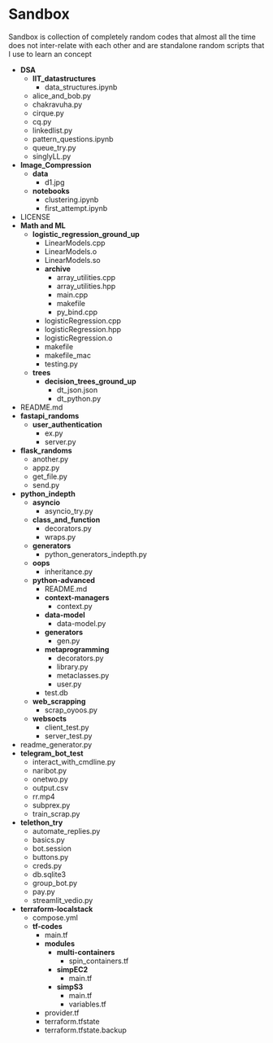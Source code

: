 # Sandbox

Sandbox is collection of completely random codes that almost all the time does not inter-relate with each other and are standalone random scripts that I use to learn an concept

 - **DSA**
   - **IIT_datastructures**
     - data_structures.ipynb
   - alice_and_bob.py
   - chakravuha.py
   - cirque.py
   - cq.py
   - linkedlist.py
   - pattern_questions.ipynb
   - queue_try.py
   - singlyLL.py
 - **Image_Compression**
   - **data**
     - d1.jpg
   - **notebooks**
     - clustering.ipynb
     - first_attempt.ipynb
 - LICENSE
 - **Math and ML**
   - **logistic_regression_ground_up**
     - LinearModels.cpp
     - LinearModels.o
     - LinearModels.so
     - **archive**
       - array_utilities.cpp
       - array_utilities.hpp
       - main.cpp
       - makefile
       - py_bind.cpp
     - logisticRegression.cpp
     - logisticRegression.hpp
     - logisticRegression.o
     - makefile
     - makefile_mac
     - testing.py
   - **trees**
     - **decision_trees_ground_up**
       - dt_json.json
       - dt_python.py
 - README.md
 - **fastapi_randoms**
   - **user_authentication**
     - ex.py
     - server.py
 - **flask_randoms**
   - another.py
   - appz.py
   - get_file.py
   - send.py
 - **python_indepth**
   - **asyncio**
     - asyncio_try.py
   - **class_and_function**
     - decorators.py
     - wraps.py
   - **generators**
     - python_generators_indepth.py
   - **oops**
     - inheritance.py
   - **python-advanced**
     - README.md
     - **context-managers**
       - context.py
     - **data-model**
       - data-model.py
     - **generators**
       - gen.py
     - **metaprogramming**
       - decorators.py
       - library.py
       - metaclasses.py
       - user.py
     - test.db
   - **web_scrapping**
     - scrap_oyoos.py
   - **websocts**
     - client_test.py
     - server_test.py
 - readme_generator.py
 - **telegram_bot_test**
   - interact_with_cmdline.py
   - naribot.py
   - onetwo.py
   - output.csv
   - rr.mp4
   - subprex.py
   - train_scrap.py
 - **telethon_try**
   - automate_replies.py
   - basics.py
   - bot.session
   - buttons.py
   - creds.py
   - db.sqlite3
   - group_bot.py
   - pay.py
   - streamlit_vedio.py
 - **terraform-localstack**
   - compose.yml
   - **tf-codes**
     - main.tf
     - **modules**
       - **multi-containers**
         - spin_containers.tf
       - **simpEC2**
         - main.tf
       - **simpS3**
         - main.tf
         - variables.tf
     - provider.tf
     - terraform.tfstate
     - terraform.tfstate.backup